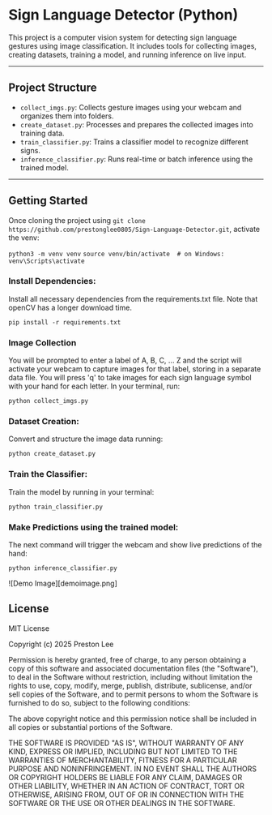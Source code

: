 # Sign Language Detector (Python)

This project is a computer vision system for detecting sign language gestures using image classification. It includes tools for collecting images, creating datasets, training a model, and running inference on live input.

---

## Project Structure

- `collect_imgs.py`: Collects gesture images using your webcam and organizes them into folders.
- `create_dataset.py`: Processes and prepares the collected images into training data.
- `train_classifier.py`: Trains a classifier model to recognize different signs.
- `inference_classifier.py`: Runs real-time or batch inference using the trained model.

---

## Getting Started

Once cloning the project using `git clone https://github.com/prestonglee0805/Sign-Language-Detector.git`, activate the venv: 

`python3 -m venv venv`
`source venv/bin/activate  # on Windows: venv\Scripts\activate`

### Install Dependencies: 
Install all necessary dependencies from the requirements.txt file. Note that openCV has a longer download time. 

`pip install -r requirements.txt` 

### Image Collection 
You will be prompted to enter a label of A, B, C, ... Z and the script will activate your webcam to capture images for that label, storing in a separate data file. You will press 'q' to take images for each sign language symbol with your hand for each letter. In your terminal, run: 

`python collect_imgs.py` 

### Dataset Creation: 
Convert and structure the image data running:  

`python create_dataset.py` 

### Train the Classifier: 
Train the model by running in your terminal: 

`python train_classifier.py` 

### Make Predictions using the trained model:  
The next command will trigger the webcam and show live predictions of the hand: 

`python inference_classifier.py` 

![Demo Image][demoimage.png]

## License

MIT License

Copyright (c) 2025 Preston Lee

Permission is hereby granted, free of charge, to any person obtaining a copy
of this software and associated documentation files (the "Software"), to deal
in the Software without restriction, including without limitation the rights
to use, copy, modify, merge, publish, distribute, sublicense, and/or sell
copies of the Software, and to permit persons to whom the Software is
furnished to do so, subject to the following conditions:

The above copyright notice and this permission notice shall be included in all
copies or substantial portions of the Software.

THE SOFTWARE IS PROVIDED "AS IS", WITHOUT WARRANTY OF ANY KIND, EXPRESS OR
IMPLIED, INCLUDING BUT NOT LIMITED TO THE WARRANTIES OF MERCHANTABILITY,
FITNESS FOR A PARTICULAR PURPOSE AND NONINFRINGEMENT. IN NO EVENT SHALL THE
AUTHORS OR COPYRIGHT HOLDERS BE LIABLE FOR ANY CLAIM, DAMAGES OR OTHER
LIABILITY, WHETHER IN AN ACTION OF CONTRACT, TORT OR OTHERWISE, ARISING FROM,
OUT OF OR IN CONNECTION WITH THE SOFTWARE OR THE USE OR OTHER DEALINGS IN THE
SOFTWARE.